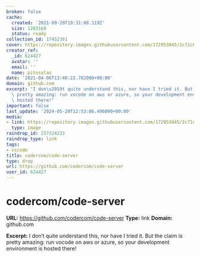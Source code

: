 ```yaml
---
broken: false
cache:
  created: '2021-09-20T19:31:08.119Z'
  size: 1283168
  status: ready
collection_id: 17452361
cover: https://repository-images.githubusercontent.com/172953845/2c71c680-3ec7-11eb-8592-bf0d23901e97
creator_ref:
  _id: 624427
  avatar: ''
  email: ''
  name: pitosalas
date: '2021-04-06T13:40:22.782000+00:00'
domain: github.com
excerpt: "I don\u2019t quite understand this, nor have I tried it. But the claim is\
  \ pretty amazing: run vocode on aws or azure, so your development environment is\
  \ hosted there!"
important: false
last_update: '2024-05-20T12:53:06.496000+00:00'
media:
- link: https://repository-images.githubusercontent.com/172953845/2c71c680-3ec7-11eb-8592-bf0d23901e97
  type: image
raindrop_id: 257324233
raindrop_type: link
tags:
- vscode
title: codercom/code-server
type: drop
url: https://github.com/codercom/code-server
user_id: 624427
---
```


# codercom/code-server

**URL:** https://github.com/codercom/code-server
**Type:** link
**Domain:** github.com

**Excerpt:** I don’t quite understand this, nor have I tried it. But the claim is pretty amazing: run vocode on aws or azure, so your development environment is hosted there!
